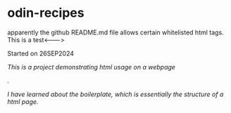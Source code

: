 # odin-recipes
<!--->apparently the github README.md file allows certain whitelisted html tags. This is a test<--->
<p>Started on 26SEP2024</p>
<p><em>This is a project demonstrating html usage on a webpage<em></p>. 
<p>I have learned about the boilerplate, which is essentially the structure of a html page.</p> 